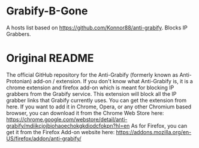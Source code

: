 # Grabify-B-Gone
A hosts list based on https://github.com/Konnor88/anti-grabify. Blocks IP Grabbers.

# Original README
The official GitHub repository for the Anti-Grabify (formerly known as Anti-Protonian) add-on / extension. If you don't know what Anti-Grabify is, it is a chrome extension and firefox add-on which is meant for blocking IP grabbers from the Grabify service. This extension will block all the IP grabber links that Grabify currently uses. You can get the extension from here. If you want to add it in Chrome, Opera, or any other Chromium based browser, you can download it from the Chrome Web Store here: https://chrome.google.com/webstore/detail/anti-grabify/mdiikcjojbiohaoechokgkdiodcfokpn?hl=en As for Firefox, you can get it from the Firefox Add-on website here: https://addons.mozilla.org/en-US/firefox/addon/anti-grabify/ 
